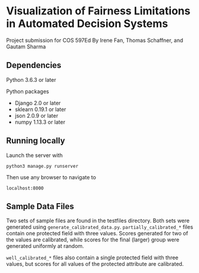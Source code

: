 # Visualization of Fairness Limitations in Automated Decision Systems

Project submission for COS 597Ed
By Irene Fan, Thomas Schaffner, and Gautam Sharma

## Dependencies

Python 3.6.3 or later

Python packages
* Django 2.0 or later
* sklearn 0.19.1 or later
* json 2.0.9 or later
* numpy 1.13.3 or later

## Running locally

Launch the server with

```python3 manage.py runserver```

Then use any browser to navigate to

```localhost:8000```

## Sample Data Files

Two sets of sample files are found in the testfiles directory. Both sets were generated using ``generate_calibrated_data.py``.
```partially_calibrated_*``` files contain one protected field with three values. Scores generated for two of the values are calibrated, while scores for the final (larger) group were generated uniformly at random.

```well_calibrated_*``` files also contain a single protected field with three values, but scores for all values of the protected attribute are calibrated.
